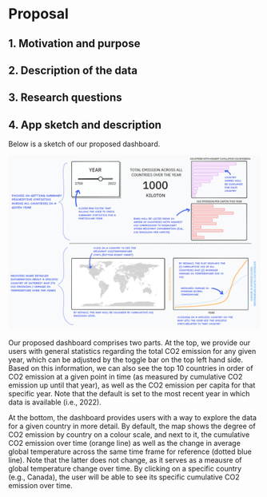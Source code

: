 # Proposal

## 1. Motivation and purpose


## 2. Description of the data


## 3. Research questions


## 4. App sketch and description

Below is a sketch of our proposed dashboard.

![sketch](../img/sketch.png)

Our proposed dashboard comprises two parts. At the top, we provide our users with general statistics regarding the total CO2 emission for any given year, which can be adjusted by the toggle bar on the top left hand side. Based on this information, we can also see the top 10 countries in order of CO2 emission at a given point in time (as measured by cumulative CO2 emission up until that year), as well as the CO2 emission per capita for that specific year. Note that the default is set to the most recent year in which data is available (i.e., 2022).

At the bottom, the dashboard provides users with a way to explore the data for a given country in more detail. By default, the map shows the degree of CO2 emission by country on a colour scale, and next to it, the cumulative CO2 emission over time (orange line) as well as the change in average global temperature across the same time frame for reference (dotted blue line). Note that the latter does not change, as it serves as a meausre of global temperature change over time. By clicking on a specific country (e.g., Canada), the user will be able to see its specific cumulative CO2 emission over time.
